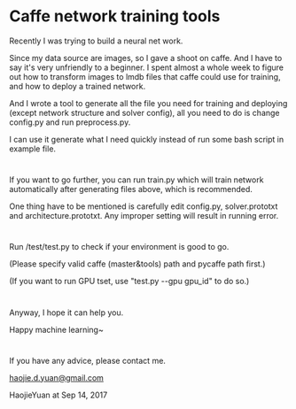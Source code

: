 
# Caffe network training tools


Recently I was trying to build a neural net work.

Since my data source are images, so I gave a shoot on caffe. And I have to say it's very unfriendly to a beginner. I spent almost a whole week to figure out how to transform images
to lmdb files that caffe could use for training, and how to deploy a trained network.

And I wrote a tool to generate all the file you need for training and deploying (except network structure and solver config), all you need to do is change config.py and run preprocess.py.

I can use it generate what I need quickly instead of run some bash script in example file.

#      

If you want to go further, you can run train.py which will train network automatically after generating files above, which is recommended.

One thing have to be mentioned is carefully edit config.py, solver.prototxt and architecture.prototxt. Any improper setting will result in running error.

#    

Run  /test/test.py  to check if your environment is good to go.

(Please specify valid caffe (master&tools) path and pycaffe path first.)

(If you want to run GPU tset, use "test.py --gpu gpu_id" to do so.)
#     

Anyway, I hope it can help you.

Happy machine learning~

#  

If you have any advice, please contact me.

haojie.d.yuan@gmail.com

HaojieYuan at Sep 14, 2017

